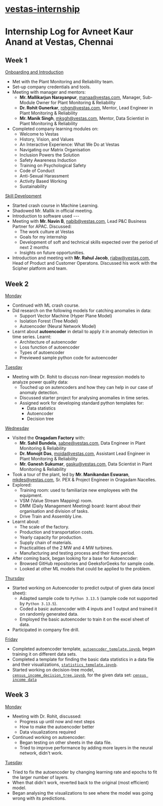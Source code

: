 # <ins>vestas-internship
# Internship Log for Avneet Kaur Anand at Vestas, Chennai


## Week 1

<ins> Onboarding and Introduction </ins>
- Met with the Plant Monitoring and Reliability team.
- Set-up company credentials and tools.
- Meeting with manager and mentors:
    - **Mr. Mallikarjun Narayanpur**, <manaa@vestas.com>, Manager, Sub-Module Owner for Plant Monitoring & Reliability
    - **Dr. Rohit Gunerkar**, <rohgn@vestas.com>, Mentor, Lead Engineer in Plant Monitoring & Reliability
    - **Mr. Manik Singh**, <mksgh@vestas.com>, Mentor, Data Scientist in Plant Monitoring & Reliability
- Completed company learning modules on:
    - Welcome to Vestas
    - History, Vision, and Values
    - An Interactive Experience: What We Do at Vestas
    - Navigating our Matrix Organisation
    - Inclusion Powers the Solution
    - Safety Awareness Induction
    - Training on Psychological Safety
    - Code of Conduct
    - Anti-Sexual Harassment
    - Activity Based Working
    - Sustainability

<ins> Skill Development </ins>
- Started crash course in Machine Learning.
- Shadowed Mr. Mallik in official meeting.
- Introduction to software used ---
- Meeting with **Mr. Navin B**, <nabib@vestas.com>, Lead P&C Business Partner for APAC. Discussed:
    - The work culture at Vestas
    - Goals for my internship
    - Development of soft and technical skills expected over the period of next 2 months
    - Insights on future opportunities.
- Introduction and meeting with **Mr. Rahul Jacob**, <rjabw@vestas.com>, Head of Product and Customer Operatons. Discussed his work with the Scipher platform and team.


## Week 2

<ins> Monday </ins>
- Continued with ML crash course.
- Did research on the following models for catching anomalies in data:
    - Support Vector Machine (Hyper Plane Model)
    - Isolation Forest (Tree Model)
    - Autoencoder (Neural Network Model)
- Learnt about **autoencoder** in detail to apply it in anomaly detection in time series. Learnt:
    - Architecture of autoencoder
    - Loss function of autoencoder
    - Types of autoencoder
    - Previewed sample python code for autoencoder

<ins> Tuesday </ins>
- Meeting with Dr. Rohit to discuss non-linear regression models to analyze power quality data:
    - Touched up on autencoders and how they can help in our case of anomaly detection.
    - Discussed starter project for analysing anomalies in time series.
    - Assigned work for developing standard python templates for:
        - Data statistics
        - Autoencoder
        - Decision tree

<ins> Wednesday </ins>
- Visited the **Oragadam Factory** with:
    - **Mr. Sahil Bundela**, <sabne@vestas.com>, Data Engineer in Plant Monitoring & Reliability
    - **Dr. Monojit Das**, <moida@vestas.com>, Assistant Lead Engineer in Plant Monitoring & Reliability
    - **Mr. Ganesh Sukumar**, <gasku@vestas.com>, Data Scientist in Plant Monitoring & Reliability
- Took a tour of the plant, led by **Mr. Manikandan Eswaran**, <mkdes@vestas.com>, Sr. PEX & Project Engineer in Oragadam Nacelles.
- Explored:
    - Training room: used to familiarize new employees with the equipment.
    - VSM (Value Stream Mapping) room.
    - DMM (Daily Management Meeting) board: learnt about their organisation and division of tasks.
    - Drive Train and Assembly Line.
- Learnt about:
    - The scale of the factory.
    - Production and transportation costs.
    - Yearly capacity for production.
    - Supply chain of materials.
    - Practicalities of the 2 MW and 4 MW turbines.
    - Manufacturing and testing process and their time period.
- After coming back, began looking for a base for Autoencoder:
    - Browsed GitHub repositories and GeeksforGeeks for sample code.
    - Looked at other ML models that could be applied to the problem.

<ins> Thursday </ins>
- Started working on Autoencoder to predict output of given data (excel sheet):
    - Adapted sample code to `Python 3.13.5` (sample code not supported by `Python 3.13.5`).
    - Coded a basic autoencoder with 4 inputs and 1 output and trained it on randomly generated data.
    - Employed the basic autoencoder to train it on the excel sheet of data.
- Participated in company fire drill.

<ins> Friday </ins>
- Completed autoencoder template, [`autoencoder_template.ipynb`](./autoencoder_template.ipynb), began training it on different data sets.
- Completed a template for finding the basic data statistics in a data file and their visualizations, [`statistics_template.ipynb`](./statistics_template.ipynb).
- Started working on decision-tree model, [`census_income_decision_tree.ipynb`](./census_income_decision_tree.ipynb), for the given data set: [`census income data`](./census%20income%20data/)


## Week 3

<ins> Monday </ins>
- Meeting with Dr. Rohit, discussed:
    - Progress up until now and next steps
    - How to make the autoencoder better
    - Data visualizations required
- Continued working on autoencoder:
    - Began testing on other sheets in the data file.
    - Tried to improve performance by adding more layers in the neural network, didn't work.

<ins> Tuesday </ins>
- Tried to fix the autoencoder by changing learning rate and epochs to fit the larger number of layers.
- When that didn't work, reverted back to the original (most efficient) model.
- Began analysing the visualizations to see where the model was going wrong with its predictions.